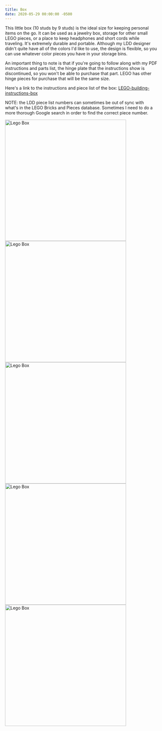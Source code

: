 ```yaml
---
title: Box
date: 2020-05-29 00:00:00 -0500
---
```


This little box (10 studs by 9 studs) is the ideal size for keeping personal items on the go. It can be used as a jewelry box, storage for other small LEGO pieces, or a place to keep headphones and short cords while traveling. It's extremely durable and portable. Although my LDD designer didn't quite have all of the colors I'd like to use, the design is flexible, so you can use whatever color pieces you have in your storage bins.

An important thing to note is that if you're going to follow along with my PDF instructions and parts list, the hinge plate that the instructions show is discontinued, so you won't be able to purchase that part. LEGO has other hinge pieces for purchase that will be the same size.

Here's a link to the instructions and piece list of the box: [LEGO-building-instructions-box](/assets/resources/LEGO-building-instructions-box.pdf)

NOTE: the LDD piece list numbers can sometimes be out of sync with what's in the LEGO Bricks and Pieces database. Sometimes I need to do a more thorough Google search in order to find the correct piece number.

<div class="text-center">
  <a data-flickr-embed="true" href="https://www.flickr.com/photos/184539266@N08/49947517557/in/album-72157714494860177/" title="Lego Box"><img class="image" src="https://live.staticflickr.com/65535/49947517557_b2cbbf5532.jpg" width="400" height="400" alt="Lego Box"></a>
  <a data-flickr-embed="true" href="https://www.flickr.com/photos/184539266@N08/49947231231/in/album-72157714494860177/" title="Lego Box"><img class="image" src="https://live.staticflickr.com/65535/49947231231_37709f01a3.jpg" width="400" height="400" alt="Lego Box"></a>
  <a data-flickr-embed="true" href="https://www.flickr.com/photos/184539266@N08/49947517287/in/album-72157714494860177/" title="Lego Box"><img class="image" src="https://live.staticflickr.com/65535/49947517287_8e7a960c58.jpg" width="400" height="400" alt="Lego Box"></a>
  <a data-flickr-embed="true" href="https://www.flickr.com/photos/184539266@N08/49946728308/in/album-72157714494860177/" title="Lego Box"><img class="image" src="https://live.staticflickr.com/65535/49946728308_9ec4dbd4eb.jpg" width="400" height="400" alt="Lego Box"></a>
  <a data-flickr-embed="true" href="https://www.flickr.com/photos/184539266@N08/49947516887/in/album-72157714494860177/" title="Lego Box"><img class="image" src="https://live.staticflickr.com/65535/49947516887_c5507a1e1e.jpg" width="400" height="400" alt="Lego Box"></a>
</div>
